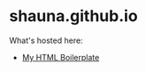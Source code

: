 # shauna.github.io

What's hosted here:
- [My HTML Boilerplate](https://shkeating.github.io/html-boilerplate/index.html)
